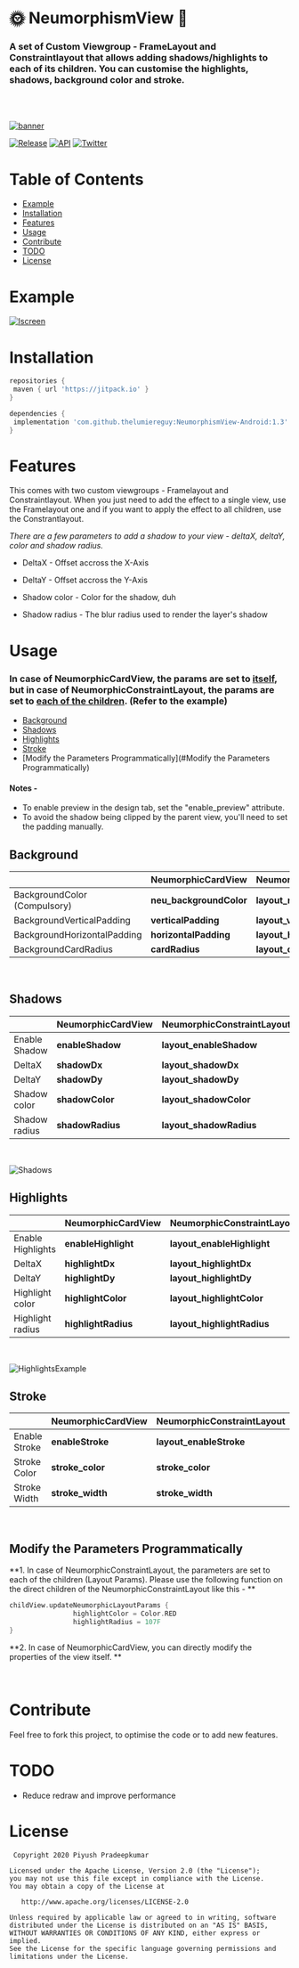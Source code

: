 # :sun_with_face: NeumorphismView :new_moon_with_face:


### A set of Custom Viewgroup - FrameLayout and Constraintlayout that allows adding shadows/highlights to each of its children. You can customise the highlights, shadows, background color and stroke.

<br></br>

[![banner](https://user-images.githubusercontent.com/59196814/84686467-9b428700-af59-11ea-9fc2-14ca64f2eab3.png)
](https://github.com/thelumiereguy/NeumorphismView-Android)

[![Release](https://img.shields.io/badge/release-1.3-blue?style=for-the-badge)](https://jitpack.io/#thelumiereguy/NeumorphismView-Android) [![API](https://img.shields.io/badge/API-21%2B-orange?style=for-the-badge)](https://android-arsenal.com/api?level=21) [![Twitter](https://img.shields.io/badge/twitter-thelumiereguy-blue?style=for-the-badge)](https://twitter.com/thelumiereguy)

# Table of Contents

- [Example](#example)
- [Installation](#installation)
- [Features](#features)
- [Usage](#usage)
- [Contribute](#contribute)
- [TODO](#todo)
- [License](#license)

# Example

[![Iscreen](https://user-images.githubusercontent.com/59196814/84690464-26268000-af60-11ea-8589-0a027e215ba9.png)]()

# Installation

```gradle
repositories {
 maven { url 'https://jitpack.io' }
}

dependencies {
 implementation 'com.github.thelumiereguy:NeumorphismView-Android:1.3'
}
```

# Features

This comes with two custom viewgroups - Framelayout and Constraintlayout. When you just need to add the effect to a single view, use the Framelayout one and if you want to apply the effect to all children, use the Constrantlayout.

*There are a few parameters to add a shadow to your view - deltaX, deltaY, color and shadow radius.*

* DeltaX - Offset accross the X-Axis

* DeltaY - Offset accross the Y-Axis

* Shadow color - Color for the shadow, duh

* Shadow radius - The blur radius used to render the layer's shadow

# Usage

### In case of NeumorphicCardView, the params are set to <ins>itself</ins>, but in case of NeumorphicConstraintLayout, the params are set to <ins>each of the children</ins>. (Refer to the example)

- [Background](#background)
- [Shadows](#shadows)
- [Highlights](#highlights)
- [Stroke](#stroke)
- [Modify the Parameters Programmatically](#Modify the Parameters Programmatically)

#### Notes -
* To enable preview in the design tab, set the "enable_preview" attribute.
* To avoid the shadow being clipped by the parent view, you'll need to set the padding manually.


## Background

|                              | NeumorphicCardView       | NeumorphicConstraintLayout       |
|----------------              |------------------------- |------------------------------    |
|BackgroundColor (Compulsory)  |**neu_backgroundColor**   |**layout_neu_backgroundColor**    |
|BackgroundVerticalPadding     |**verticalPadding**       |**layout_verticalPadding**        |
|BackgroundHorizontalPadding   |**horizontalPadding**     |**layout_horizontalPadding**      |
|BackgroundCardRadius          |**cardRadius**            |**layout_cardRadius**             |

<br>

## Shadows

|                | NeumorphicCardView            | NeumorphicConstraintLayout     |
|----------------|-------------------------------|-----------------------------   |
|Enable Shadow   |**enableShadow**         |**layout_enableShadow**    |
|DeltaX          |**shadowDx**             |**layout_shadowDx**        |
|DeltaY          |**shadowDy**             |**layout_shadowDy**        |
|Shadow color    |**shadowColor**          |**layout_shadowColor**     |
|Shadow radius   |**shadowRadius**         |**layout_shadowRadius**    |

<br>


![Shadows](https://user-images.githubusercontent.com/59196814/84823486-0b293e00-b03c-11ea-8bea-31cbf7c49660.png)



## Highlights

|                 | NeumorphicCardView            | NeumorphicConstraintLayout       |
|---------------- |-------------------------------|-----------------------------     |
|Enable Highlights  |**enableHighlight**    |**layout_enableHighlight**   |
|DeltaX           |**highlightDx**          |**layout_highlightDx**       |
|DeltaY           |**highlightDy**          |**layout_highlightDy**       |
|Highlight color  |**highlightColor**       |**layout_highlightColor**    |
|Highlight radius |**highlightRadius**      |**layout_highlightRadius**   |

<br>


![HighlightsExample](https://user-images.githubusercontent.com/59196814/84823510-154b3c80-b03c-11ea-8dc8-4132053d1c91.png)


## Stroke

|                 | NeumorphicCardView            | NeumorphicConstraintLayout       |
|---------------- |-------------------------------|-----------------------------     |
|Enable Stroke    |**enableStroke**         |**layout_enableStroke**      |
|Stroke Color     |**stroke_color**         |**stroke_color**             |
|Stroke Width     |**stroke_width**         |**stroke_width**             |

</br>

## Modify the Parameters Programmatically

**1. In case of NeumorphicConstraintLayout, the parameters are set to each of the children (Layout Params). Please use the following function on the direct children of the NeumorphicConstraintLayout like this - **

```kotlin
childView.updateNeumorphicLayoutParams {
                highlightColor = Color.RED
                highlightRadius = 107F
}
```



**2.  In case of NeumorphicCardView, you can directly modify the properties of the view itself.  **

</br>

# Contribute

Feel free to fork this project, to optimise the code or to add new features.

# TODO
* Reduce redraw and improve performance

# License

     Copyright 2020 Piyush Pradeepkumar
    
    Licensed under the Apache License, Version 2.0 (the "License");
    you may not use this file except in compliance with the License.
    You may obtain a copy of the License at
    
       http://www.apache.org/licenses/LICENSE-2.0
    
    Unless required by applicable law or agreed to in writing, software
    distributed under the License is distributed on an "AS IS" BASIS,
    WITHOUT WARRANTIES OR CONDITIONS OF ANY KIND, either express or implied.
    See the License for the specific language governing permissions and
    limitations under the License.
